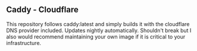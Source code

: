 ## Caddy - Cloudflare

This repository follows caddy:latest and simply builds it with the cloudflare DNS provider included. Updates nightly automatically. Shouldn't break but I also would recommend maintaining your own image if it is critical to your infrastructure.
